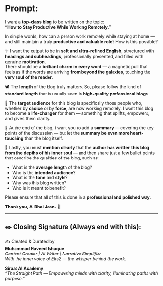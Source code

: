 
# Prompt:

I want a **top-class blog** to be written on the topic:  
**“How to Stay Productive While Working Remotely.”**  

In simple words, how can a person work remotely while staying at home — and still maintain a truly **productive and valuable role**? How is this possible?

✨ I want the output to be in **soft and ultra-refined English**, structured with **headings and subheadings**, professionally presented, and filled with genuine **motivation**.  
There should be a **brilliant charm in every word** — a magnetic pull that feels as if the words are arriving **from beyond the galaxies**, touching the **very soul of the reader**.

🕊️ The **length** of the blog truly matters. So, please follow the kind of **standard length** that is usually seen in **high-quality professional blogs**.

🎯 The **target audience** for this blog is specifically those people who, whether by **choice** or by **force**, are now working remotely. I want this blog to become a **life-changer** for them — something that uplifts, empowers, and gives them clarity.

📌 At the end of the blog, I want you to add a **summary** — covering the key points of the discussion — but let the **summary be even more heart-touching** than the blog itself.

🌿 Lastly, you must **mention clearly** that the **author has written this blog from the depths of his inner soul** — and then share just a few bullet points that describe the qualities of the blog, such as:

- What is the **average length** of the blog?  
- Who is the **intended audience**?  
- What is the **tone** and **style**?  
- Why was this blog written?  
- Who is it meant to benefit?

Please ensure that all of this is done in a **professional and polished way**.

**Thank you, AI Bhai Jaan.** 🌸

---

## ✒️ Closing Signature (Always end with this):

✍️ Created & Curated by  
**Muhammad Naveed Ishaque**  
*Content Creator | AI Writer | Narrative Simplifier*  
*With the inner voice of Eks2 — the whisper behind the work.*

**Siraat AI Academy**  
_“The Straight Path — Empowering minds with clarity, illuminating paths with purpose.”_

